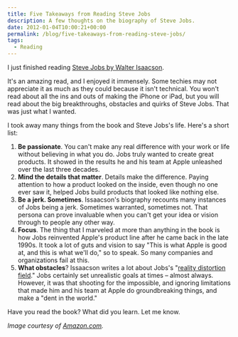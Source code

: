 ```yaml
---
title: Five Takeaways from Reading Steve Jobs
description: A few thoughts on the biography of Steve Jobs.
date: 2012-01-04T10:00:21+00:00
permalink: /blog/five-takeaways-from-reading-steve-jobs/
tags:
  - Reading
---
```


I just finished reading [Steve Jobs by Walter Isaacson](http://www.amazon.com/Steve-Jobs-Walter-Isaacson/dp/1451648537).

It's an amazing read, and I enjoyed it immensely. Some techies may not appreciate it as much as they could because it isn't technical. You won't read about all the ins and outs of making the iPhone or iPad, but you will read about the big breakthroughs, obstacles and quirks of Steve Jobs. That was just what I wanted.

I took away many things from the book and Steve Jobs's life. Here's a short list:

1. **Be passionate**. You can't make any real difference with your work or life without believing in what you do. Jobs truly wanted to create great products. It showed in the results he and his team at Apple unleashed over the last three decades.
2. **Mind the details that matter**. Details make the difference. Paying attention to how a product looked on the inside, even though no one ever saw it, helped Jobs build products that looked like nothing else.
3. **Be a jerk. Sometimes**. Issaacson's biography recounts many instances of Jobs being a jerk. Sometimes warranted, sometimes not. That persona can prove invaluable when you can't get your idea or vision through to people any other way.
4. **Focus**. The thing that I marveled at more than anything in the book is how Jobs reinvented Apple's product line after he came back in the late 1990s. It took a lot of guts and vision to say "This is what Apple is good at, and this is what we'll do," so to speak. So many companies and organizations fail at this.
5. **What obstacles**? Issaacson writes a lot about Jobs's "[reality distortion field](http://en.wikipedia.org/wiki/Reality_distortion_field)." Jobs certainly set unrealistic goals at times – almost always. However, it was that shooting for the impossible, and ignoring limitations that made him and his team at Apple do groundbreaking things, and make a "dent in the world."

Have you read the book? What did you learn. Let me know.

_Image courtesy of [Amazon.com](http://www.amazon.com/Steve-Jobs-Walter-Isaacson/dp/1451648537)._
